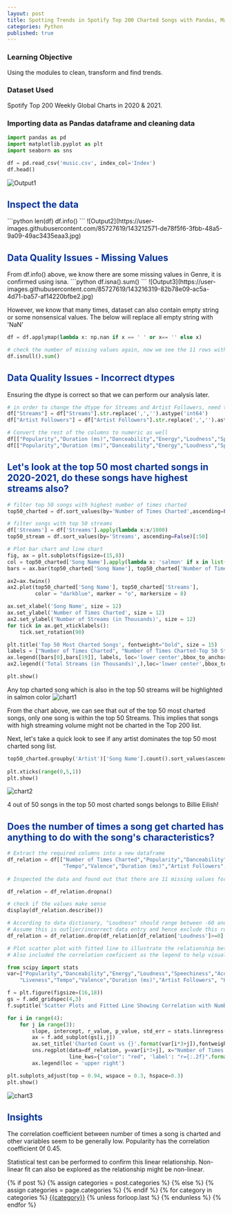 ```yaml
---
layout: post
title: Spotting Trends in Spotify Top 200 Charted Songs with Pandas, Matplotlib and Seaborn
categories: Python
published: true
---
```


### Learning Objective
Using the modules to clean, transform and find trends.

### Dataset Used
Spotify Top 200 Weekly Global Charts in 2020 & 2021.

### Importing data as Pandas dataframe and cleaning data


```python
import pandas as pd
import matplotlib.pyplot as plt
import seaborn as sns

df = pd.read_csv('music.csv', index_col='Index')
df.head()
```
![Output1](https://user-images.githubusercontent.com/85727619/143212301-8e4ad921-a527-4116-84b7-5f5e5704e0db.jpg)


<H2><font color='#003399'> Inspect the data </font></H2>
```python
len(df)
df.info()
```
![Output2](https://user-images.githubusercontent.com/85727619/143212571-de78f5f6-3fbb-48a5-9a09-49ac3435eaa3.jpg)


<H2><font color='#003399'> Data Quality Issues - Missing Values </font></H2>
From df.info() above, we know there are some missing values in Genre, it is confirmed using isna.
```python
df.isna().sum()
```
![Output3](https://user-images.githubusercontent.com/85727619/143216319-82b78e09-ac5a-4d71-ba57-af14220bfbe2.jpg)


However, we know that many times, dataset can also contain empty string or some nonsensical values. 
The below will replace all empty string with 'NaN'
```python
df = df.applymap(lambda x: np.nan if x == ' ' or x== '' else x)

# check the number of missing values again, now we see the 11 rows with empty string
df.isnull().sum()
```


<H2><font color='#003399'> Data Quality Issues - Incorrect dtypes </font></H2>
Ensuring the dtype is correct so that we can perform our analysis later.

```python
# in order to change the dtype for Streams and Artist Followers, need to first remove the comma
df["Streams"] = df["Streams"].str.replace(',','').astype('int64')
df["Artist Followers"] = df["Artist Followers"].str.replace(',','').astype('float64')

# Convert the rest of the columns to numeric as well
df[["Popularity","Duration (ms)","Danceability","Energy","Loudness","Speechiness","Acousticness","Liveness","Tempo","Valence"]]= \
df[["Popularity","Duration (ms)","Danceability","Energy","Loudness","Speechiness","Acousticness","Liveness","Tempo","Valence"]].apply(pd.to_numeric)
```


<H2><font color='#003399'> Let's look at the top 50 most charted songs in 2020-2021, do these songs have highest streams also? </font></H2>

```python
# filter top 50 songs with highest number of times charted
top50_charted = df.sort_values(by='Number of Times Charted',ascending=False)[:50]

# filter songs with top 50 streams
df['Streams'] = df['Streams'].apply(lambda x:x/1000)
top50_stream = df.sort_values(by='Streams', ascending=False)[:50]

# Plot bar chart and line chart
fig, ax = plt.subplots(figsize=(15,8))
col = top50_charted['Song Name'].apply(lambda x: 'salmon' if x in list(top50_stream['Song Name']) else "lightgray")
bars = ax.bar(top50_charted['Song Name'], top50_charted['Number of Times Charted'], color = col)

ax2=ax.twinx()
ax2.plot(top50_charted['Song Name'], top50_charted['Streams'],
         color = "darkblue", marker = "o", markersize = 8)

ax.set_xlabel('Song Name', size = 12)
ax.set_ylabel('Number of Times Charted', size = 12)
ax2.set_ylabel('Number of Streams (in Thousands)', size = 12)
for tick in ax.get_xticklabels():
    tick.set_rotation(90)

plt.title('Top 50 Most Charted Songs', fontweight="bold", size = 15)
labels = ["Number of Times Charted", "Number of Times Charted-Top 50 Streams"]
ax.legend([bars[0],bars[19]], labels, loc='lower center',bbox_to_anchor=(0.35, -0.7))
ax2.legend(('Total Streams (in Thousands)',),loc='lower center',bbox_to_anchor=(0.65, -0.67))

plt.show()
```
Any top charted song which is also in the top 50 streams will be highlighted in salmon color
![chart1](https://user-images.githubusercontent.com/85727619/143229358-6aa9b05a-2cbf-4c42-b0ee-519d8c6ccb47.jpg)


From the chart above, we can see that out of the top 50 most charted songs, only one song is within the top 50 Streams. 
This implies that songs with high streaming volume might not be charted in the Top 200 list. 

Next, let's take a quick look to see if any artist dominates the top 50 most charted song list.


```python
top50_charted.groupby('Artist')['Song Name'].count().sort_values(ascending=True).plot(kind='barh',figsize=(16,9),
                                                                                     title="Artists of Top 50 Charted Songs")
plt.xticks(range(0,5,1))
plt.show()
```

![chart2](https://user-images.githubusercontent.com/85727619/143221767-af825ecf-afc8-413a-9f7c-336c1a79cc02.jpg)

4 out of 50 songs in the top 50 most charted songs belongs to Billie Eilish!


<H2><font color='#003399'> Does the number of times a song get charted has anything to do with the song's characteristics? </font></H2>

```python
# Extract the required columns into a new dataframe
df_relation = df[["Number of Times Charted","Popularity","Danceability","Energy","Loudness","Speechiness","Acousticness","Liveness",
                  "Tempo","Valence","Duration (ms)","Artist Followers", "Highest Charting Position"]]
                  
# Inspected the data and found out that there are 11 missing values for each columns, drop these 11 rows

df_relation = df_relation.dropna()

# check if the values make sense
display(df_relation.describe())

# According to data dictionary, "Loudness" should range between -60 and 0 but we have 1 song with loudness of 1.509
# Assume this is outlier/incorrect data entry and hence exclude this row from analysis
df_relation = df_relation.drop(df_relation[df_relation['Loudness']>=0].index)

# Plot scatter plot with fitted line to illustrate the relationship betwween number of times charted and other variables.
# Also included the correlation coeficient as the legend to help visualise the correlation

from scipy import stats
var=["Popularity","Danceability","Energy","Loudness","Speechiness","Acousticness",
    "Liveness","Tempo","Valence","Duration (ms)","Artist Followers", "Highest Charting Position"]

f = plt.figure(figsize=(16,18))
gs = f.add_gridspec(4,3)
f.suptitle('Scatter Plots and Fitted Line Showing Correlation with Number of Times Charted', va='bottom', size = 15, weight ='bold')

for i in range(4):
    for j in range(3):
        slope, intercept, r_value, p_value, std_err = stats.linregress(df_relation["Number of Times Charted"], df_relation[var[i*3+j]])
        ax = f.add_subplot(gs[i,j])
        ax.set_title('Charted Count vs {}'.format(var[i*3+j]),fontweight ='bold')
        sns.regplot(data=df_relation, y=var[i*3+j], x="Number of Times Charted", ax=ax, ci=95, 
                    line_kws={"color": "red", 'label': "r={:.2f}".format(r_value)})
        ax.legend(loc = 'upper right')

plt.subplots_adjust(top = 0.94, wspace = 0.3, hspace=0.3)
plt.show()

```

![chart3](https://user-images.githubusercontent.com/85727619/143225359-6bfae85e-2547-4b49-9ba8-32e72842d25c.png)


<H2><font color='#003399'> Insights </font></H2>

The correlation coefficient between number of times a song is charted and other variables seem to be generally low. Popularity has the correlation coefficient 0f 0.45.

Statistical test can be performed to confirm this linear relationship. Non-linear fit can also be explored as the relationship might be non-linear.


<div class="post-categories">
  {% if post %}
    {% assign categories = post.categories %}
  {% else %}
    {% assign categories = page.categories %}
  {% endif %}
  {% for category in categories %}
  <a href="{{site.baseurl}}/categories/#{{category|slugize}}">{{category}}</a>
  {% unless forloop.last %}&nbsp;{% endunless %}
  {% endfor %}
</div>
